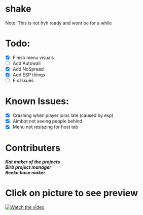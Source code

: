 
# shake

Note: This is not hvh ready and wont be for a while

# Todo:
- [x] Finish menu visuals
- [ ] Add Autowall
- [x] Add NoSpread
- [x] Add ESP things
- [ ] Fix Issues

# Known Issues:
- [x] Crashing when player joins late (caused by esp)
- [x] Aimbot not seeing people behind
- [x] Menu not resiszing for host tab

# Contributers
***Kat maker of the projects<br />***
***Birb project manager<br />***
***Reeko base maker <br />*** 

# Click on picture to see preview
[![Watch the video](https://i.imgur.com/seYrNxr.png)](https://youtu.be/4a3tks7sfoM)


